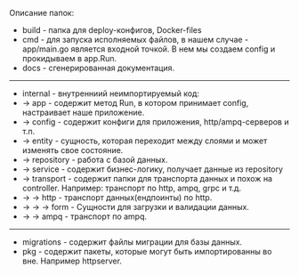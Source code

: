 Описание папок:
- build - папка для deploy-конфигов, Docker-files
- cmd - для запуска исполняемых файлов, в нашем случае - app/main.go является входной точкой. В нем мы создаем config и прокидываем в app.Run.
- docs - сгенерированная документация.
- -----
- internal - внутренниий неимпортируемый код:
- -> app - содержит метод Run, в котором принимает config, настраивает наше приложение.
- -> config - содержит конфиги для приложения, http/ampq-серверов и т.п.
- -> entity - сущность, которая переходит между слоями и может изменять свое состояние.
- -> repository - работа с базой данных.
- -> service - содержит бизнес-логику, получает данные из repository
- -> transport - содержит папки для транспорта данных и похож на controller. Например: транспорт по http, ampq, grpc и т.д.
- -> -> http - транспорт данных(ендпоинты) по http. 
- -> -> -> form - Сущности для загрузки и валидации данных.
- -> -> ampq - транспорт по ampq.
---
- migrations - содержит файлы миграции для базы данных.
- pkg - содержит пакеты, которые могут быть импортированны во вне. Например httpserver.